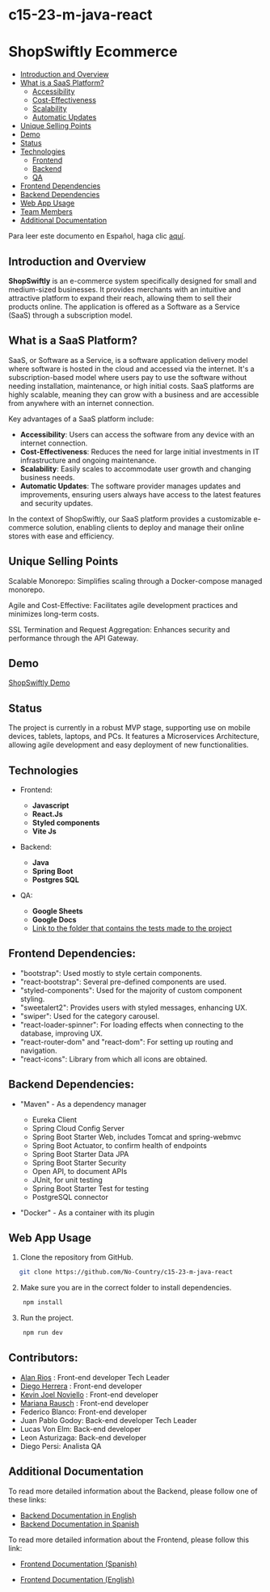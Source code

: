 # c15-23-m-java-react

# ShopSwiftly Ecommerce

- [Introduction and Overview](#introduction-and-overview)
- [What is a SaaS Platform?](#what-is-a-saas-platform)
  - [Accessibility](#accessibility)
  - [Cost-Effectiveness](#cost-effectiveness)
  - [Scalability](#scalability)
  - [Automatic Updates](#automatic-updates)
- [Unique Selling Points](#unique-selling-points)
- [Demo](#demo)
- [Status](#status)
- [Technologies](#technologies)
  - [Frontend](#frontend)
  - [Backend](#backend)
  - [QA](#qa)
- [Frontend Dependencies](#frontend-dependencies)
- [Backend Dependencies](#backend-dependencies)
- [Web App Usage](#web-app-usage)
- [Team Members](#team-members)
- [Additional Documentation](#additional-documentation)

Para leer este documento en Español, haga clic [aquí](README.md).

## Introduction and Overview

**ShopSwiftly** is an e-commerce system specifically designed for small and medium-sized businesses. It provides merchants with an intuitive and attractive platform to expand their reach, allowing them to sell their products online. The application is offered as a Software as a Service (SaaS) through a subscription model.

## What is a SaaS Platform?

SaaS, or Software as a Service, is a software application delivery model where software is hosted in the cloud and accessed via the internet. It's a subscription-based model where users pay to use the software without needing installation, maintenance, or high initial costs. SaaS platforms are highly scalable, meaning they can grow with a business and are accessible from anywhere with an internet connection.

Key advantages of a SaaS platform include:

- **Accessibility**: Users can access the software from any device with an internet connection.
- **Cost-Effectiveness**: Reduces the need for large initial investments in IT infrastructure and ongoing maintenance.
- **Scalability**: Easily scales to accommodate user growth and changing business needs.
- **Automatic Updates**: The software provider manages updates and improvements, ensuring users always have access to the latest features and security updates.

In the context of ShopSwiftly, our SaaS platform provides a customizable e-commerce solution, enabling clients to deploy and manage their online stores with ease and efficiency.

## Unique Selling Points

Scalable Monorepo: Simplifies scaling through a Docker-compose managed monorepo.

Agile and Cost-Effective: Facilitates agile development practices and minimizes long-term costs.

SSL Termination and Request Aggregation: Enhances security and performance through the API Gateway.

## Demo

[ShopSwiftly Demo](https://c15-23-m-java-react.vercel.app/home)

## Status

The project is currently in a robust MVP stage, supporting use on mobile devices, tablets, laptops, and PCs.
It features a Microservices Architecture, allowing agile development and easy deployment of new functionalities.

## Technologies

- Frontend:

  - **Javascript**
  - **React.Js**
  - **Styled components**
  - **Vite Js**

- Backend:

  - **Java**
  - **Spring Boot**
  - **Postgres SQL**

- QA:
  - **Google Sheets**
  - **Google Docs**
  - [Link to the folder that contains the tests made to the project](https://drive.google.com/drive/folders/1kILhvs33RAEJF1ffFSXsqXbweCiu95Ct?usp=drive_link)

## Frontend Dependencies:

- "bootstrap": Used mostly to style certain components.
- "react-bootstrap": Several pre-defined components are used.
- "styled-components": Used for the majority of custom component styling.
- "sweetalert2": Provides users with styled messages, enhancing UX.
- "swiper": Used for the category carousel.
- "react-loader-spinner": For loading effects when connecting to the database, improving UX.
- "react-router-dom" and "react-dom": For setting up routing and navigation.
- "react-icons": Library from which all icons are obtained.

## Backend Dependencies:

- "Maven" - As a dependency manager

  - Eureka Client
  - Spring Cloud Config Server
  - Spring Boot Starter Web, includes Tomcat and spring-webmvc
  - Spring Boot Actuator, to confirm health of endpoints
  - Spring Boot Starter Data JPA
  - Spring Boot Starter Security
  - Open API, to document APIs
  - JUnit, for unit testing
  - Spring Boot Starter Test for testing
  - PostgreSQL connector

- "Docker" - As a container with its plugin

## Web App Usage

1. Clone the repository from GitHub.

```bash
   git clone https://github.com/No-Country/c15-23-m-java-react
```

2. Make sure you are in the correct folder to install dependencies.

```bash
    npm install
```

3. Run the project.

```bash
    npm run dev
```

## Contributors:

- [Alan Rios](https://www.linkedin.com/in/alan-rios/) : Front-end developer Tech Leader
- [Diego Herrera](https://www.linkedin.com/in/diego-hp/) : Front-end developer
- [Kevin Joel Noviello](https://www.linkedin.com/in/kevinjoelnoviello/) : Front-end developer
- [Mariana Rausch](https://www.linkedin.com/in/marianarausch/) : Front-end developer
- Federico Blanco: Front-end developer
- Juan Pablo Godoy: Back-end developer Tech Leader
- Lucas Von Elm: Back-end developer
- Leon Asturizaga: Back-end developer
- Diego Persi: Analista QA

## Additional Documentation

To read more detailed information about the Backend, please follow one of these links:

- [Backend Documentation in English](back/README.EN.BackEnd.md)
- [Backend Documentation in Spanish](back/README.ESP.BackEnd.md)

To read more detailed information about the Frontend, please follow this link:

- [Frontend Documentation (Spanish)](front/front-ecommerce/README.ESP.front.md)

- [Frontend Documentation (English)](front/front-ecommerce/README.EN.front.md)
